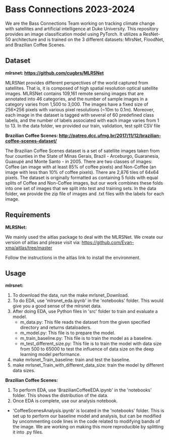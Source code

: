 # Bass Connections 2023-2024
We are the Bass Connections Team working on tracking climate change with satellites and artificial intelligence at Duke University. This repository provides an image classification model using PyTorch. It utilizes a ResNet-50 architecture and is trained on the 3 different datasets: MlrsNet, FloodNet, and Brazilian Coffee Scenes.

## Dataset
**mlrsnet: https://github.com/cugbrs/MLRSNet**

MLRSNet provides different perspectives of the world captured from satellites. That is, it is composed of high spatial resolution optical satellite images. MLRSNet contains 109,161 remote sensing images that are annotated into 46 categories, and the number of sample images in a category varies from 1,500 to 3,000. The images have a fixed size of 256×256 pixels with various pixel resolutions (~10m to 0.1m). Moreover, each image in the dataset is tagged with several of 60 predefined class labels, and the number of labels associated with each image varies from 1 to 13.
In the data folder, we provided our train, validation, test split CSV file

**Brazilian Coffee Scenes: http://patreo.dcc.ufmg.br/2017/11/12/brazilian-coffee-scenes-dataset/**

The Brazilian Coffee Scenes dataset is a set of satellite images taken from four counties in the State of Minas Gerais, Brazil - Arceburgo, Guaranesia, Guaxupé and Monte Santo - in 2005. There are two classes of images: Coffee (an image with at least 85% of coffee pixels) and Non-Coffee (an image with less than 10% of coffee pixels). There are 2,876 tiles of 64x64 pixels. The dataset is originally formatted as containing 5 folds with equal splits of Coffee and Non-Coffee images, but our work combines these folds into one set of images that we split into test and training sets. In the data folder, we provide the zip file of images and .txt files with the labels for each image.

## Requirements
**MLRSNet:**

We mainly used the aitlas package to deal with the MLRSNet. We create our version of aitlas and please visit via:
https://github.com/Evan-xma/aitlas/tree/master

Follow the instructions in the aitlas link to install the environment.


## Usage
**mlrsnet:**
1. To download the data, run the make mrlsnet_Download.
2. To do EDA, use 'mlrsnet_eda.ipynb' in the 'notebooks' folder. This would give you a good sense of the mlrsnet data.
3. After doing EDA, use Python files in 'src' folder to train and evaluate a model.
   * m_data.py: This file reads the dataset from the given specified directory and returns dataloaders.
   * m_model.py: This file is to prepare the model.
   * m_train_baseline.py: This file is to train the model as a baseline.
   * m_test_different_size.py: This file is to train the model with data size from 500 to 65000 to test the influence of data size on the deep learning model performance.
4. make mrlsnet_Train_baseline: train and test the baseline.
5. make mrlsnet_Train_with_different_data_size: train the model by different data sizes.

**Brazilian Coffee Scenes:**
1. To perform EDA, use 'BrazilianCoffeeEDA.ipynb' in the 'notebooks' folder. This shows the distribution of the data.
2. Once EDA is complete, use our analysis notebook.
  * 'CoffeeScenesAnalysis.ipynb' is located in the 'notebooks' folder. This is set up to perform our baseline model and analysis, but can be modified by uncommenting code lines in the code related to modifying bands of the image. We are working on making this more reproducible by splitting it into .py files.

